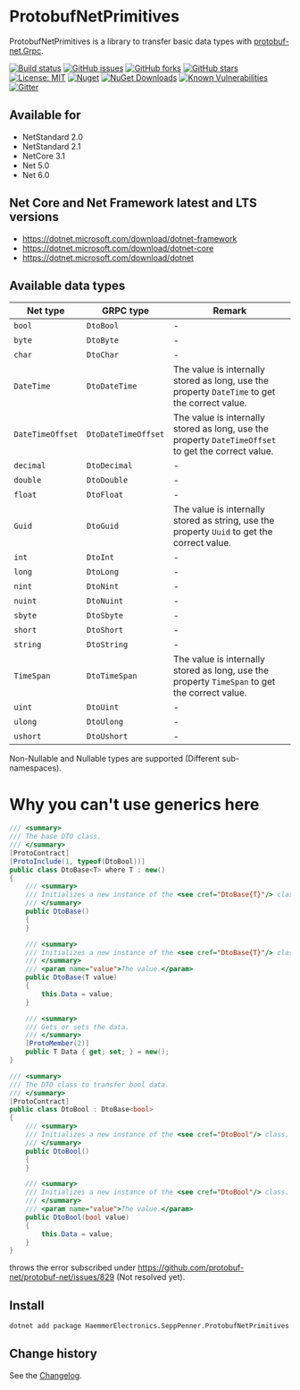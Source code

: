 ProtobufNetPrimitives
====================================

ProtobufNetPrimitives is a library to transfer basic data types with [protobuf-net.Grpc](https://github.com/protobuf-net/protobuf-net.Grpc).

[![Build status](https://ci.appveyor.com/api/projects/status/q89qcgvtb45fcri0?svg=true)](https://ci.appveyor.com/project/SeppPenner/protobufnetprimitives)
[![GitHub issues](https://img.shields.io/github/issues/SeppPenner/ProtobufNetPrimitives.svg)](https://github.com/SeppPenner/ProtobufNetPrimitives/issues)
[![GitHub forks](https://img.shields.io/github/forks/SeppPenner/ProtobufNetPrimitives.svg)](https://github.com/SeppPenner/ProtobufNetPrimitives/network)
[![GitHub stars](https://img.shields.io/github/stars/SeppPenner/ProtobufNetPrimitives.svg)](https://github.com/SeppPenner/ProtobufNetPrimitives/stargazers)
[![License: MIT](https://img.shields.io/badge/License-MIT-blue.svg)](https://raw.githubusercontent.com/SeppPenner/ProtobufNetPrimitives/master/License.txt)
[![Nuget](https://img.shields.io/badge/ProtobufNetPrimitives-Nuget-brightgreen.svg)](https://www.nuget.org/packages/HaemmerElectronics.SeppPenner.ProtobufNetPrimitives/)
[![NuGet Downloads](https://img.shields.io/nuget/dt/HaemmerElectronics.SeppPenner.ProtobufNetPrimitives.svg)](https://www.nuget.org/packages/HaemmerElectronics.SeppPenner.ProtobufNetPrimitives/)
[![Known Vulnerabilities](https://snyk.io/test/github/SeppPenner/ProtobufNetPrimitives/badge.svg)](https://snyk.io/test/github/SeppPenner/ProtobufNetPrimitives)
[![Gitter](https://badges.gitter.im/ProtobufNetPrimitives/community.svg)](https://gitter.im/ProtobufNetPrimitives/community?utm_source=badge&utm_medium=badge&utm_campaign=pr-badge)

## Available for
* NetStandard 2.0
* NetStandard 2.1
* NetCore 3.1
* Net 5.0
* Net 6.0

## Net Core and Net Framework latest and LTS versions
* https://dotnet.microsoft.com/download/dotnet-framework
* https://dotnet.microsoft.com/download/dotnet-core
* https://dotnet.microsoft.com/download/dotnet

## Available data types

|Net type|GRPC type|Remark|
|-|-|-|
|`bool`|`DtoBool`|-|
|`byte`|`DtoByte`|-|
|`char`|`DtoChar`|-|
|`DateTime`|`DtoDateTime`|The value is internally stored as long, use the property `DateTime` to get the correct value.|
|`DateTimeOffset`|`DtoDateTimeOffset`|The value is internally stored as long, use the property `DateTimeOffset` to get the correct value.|
|`decimal`|`DtoDecimal`|-|
|`double`|`DtoDouble`|-|
|`float`|`DtoFloat`|-|
|`Guid`|`DtoGuid`|The value is internally stored as string, use the property `Uuid` to get the correct value.|
|`int`|`DtoInt`|-|
|`long`|`DtoLong`|-|
|`nint`|`DtoNint`|-|
|`nuint`|`DtoNuint`|-|
|`sbyte`|`DtoSbyte`|-|
|`short`|`DtoShort`|-|
|`string`|`DtoString`|-|
|`TimeSpan`|`DtoTimeSpan`|The value is internally stored as long, use the property `TimeSpan` to get the correct value.|
|`uint`|`DtoUint`|-|
|`ulong`|`DtoUlong`|-|
|`ushort`|`DtoUshort`|-|

Non-Nullable and Nullable types are supported (Different sub-namespaces).

# Why you can't use generics here

```csharp
/// <summary>
/// The base DTO class.
/// </summary>
[ProtoContract]
[ProtoInclude(1, typeof(DtoBool))]
public class DtoBase<T> where T : new()
{
    /// <summary>
    /// Initializes a new instance of the <see cref="DtoBase{T}"/> class.
    /// </summary>
    public DtoBase()
    {
    }

    /// <summary>
    /// Initializes a new instance of the <see cref="DtoBase{T}"/> class.
    /// </summary>
    /// <param name="value">The value.</param>
    public DtoBase(T value)
    {
        this.Data = value;
    }

    /// <summary>
    /// Gets or sets the data.
    /// </summary>
    [ProtoMember(2)]
    public T Data { get; set; } = new();
}

/// <summary>
/// The DTO class to transfer bool data.
/// </summary>
[ProtoContract]
public class DtoBool : DtoBase<bool>
{
    /// <summary>
    /// Initializes a new instance of the <see cref="DtoBool"/> class.
    /// </summary>
    public DtoBool()
    {
    }

    /// <summary>
    /// Initializes a new instance of the <see cref="DtoBool"/> class.
    /// </summary>
    /// <param name="value">The value.</param>
    public DtoBool(bool value)
    {
        this.Data = value;
    }
}
```

throws the error subscribed under https://github.com/protobuf-net/protobuf-net/issues/829 (Not resolved yet).

## Install

```bash
dotnet add package HaemmerElectronics.SeppPenner.ProtobufNetPrimitives
```

Change history
--------------

See the [Changelog](https://github.com/SeppPenner/ProtobufNetPrimitives/blob/master/Changelog.md).